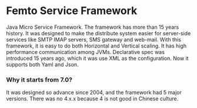 # Femto Service Framework

Java Micro Service Framework. The framework has more than 15 years history. 
It was designed to make the distribute system easier for server-side services like SMTP IMAP servers, SMS gateway and web-mail.
With this framework, it is easy to do both Horizontal and Vertical scaling. It has high performance communication among JVMs.
Declarative spec was introduced 15 years ago, which it was use XML as the configuration. Now it supports both Yaml and Json.

### Why it starts from 7.0?
It was designed so advance since 2004, and the framework had 5 major versions. There was no 4.x.x because 4 is not good in Chinese culture.